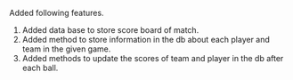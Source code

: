 Added following features. 

1. Added data base to store score board of match. 
2. Added method to store information in the db about each player and team in the given game. 
3. Added methods to update the scores of team and player in the db after each ball. 
